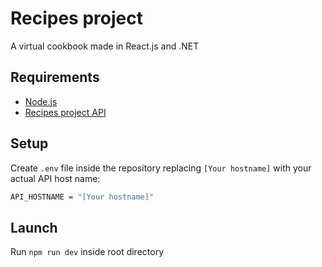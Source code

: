 # Recipes project
A virtual cookbook made in React.js and .NET

## Requirements
- [Node.js](https://github.com/nodejs/node)
- [Recipes project API](https://github.com/ThePanToster/recipes-project-api)

## Setup
Create `.env` file inside the repository replacing `[Your hostname]` with your actual API host name:
```sh
API_HOSTNAME = "[Your hostname]"
```

## Launch
Run `npm run dev` inside root directory
